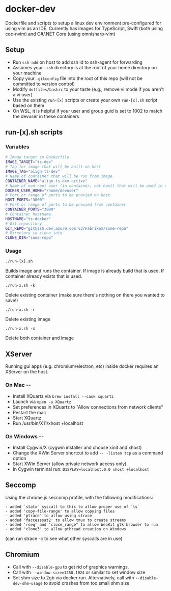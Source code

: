 # docker-dev
Dockerfile and scripts to setup a linux dev environment pre-configured for using vim as an IDE. Currently has images for TypeScript, Swift (both using coc-nvim) and C#/.NET Core (using omnisharp-vim)

## Setup

- Run `ssh-add` on host to add ssh id to ssh-agent for forwarding
- Assumes your `.ssh` directory is at the root of your home directory on your machine
- Copy your `.gitconfig` file into the root of this repo (will not be committed to version control)
- Modify `dotfiles/bashrc` to your taste (e.g., remove vi mode if you aren't a vi user)
- Use the existing `run-[x]` scripts or create your own `run-[x].sh` script based on them
- On WSL, it is helpful if your user and group guid is set to 1002 to match the devuser in these containers

## run-[x].sh scripts

### Variables

```bash
# Image target in Dockerfile
IMAGE_TARGET="ts-dev"
# Tag for image that will be built on host
IMAGE_TAG="align-ts-dev"
# Name of container that will be run from image
CONTAINER_NAME="align-ts-dev-active"
# Name of non-root user (in container, not host) that will be used in container
DOCKER_USER_HOME="/home/devuser"
# Port or range of ports to be proxied on host
HOST_PORTS="3000"
# Port or range of ports to be proxied from container
CONTAINER_PORTS="3000"
# Container hostname
HOSTNAME="ts-docker"
# Git repository
GIT_REPO="git@ssh.dev.azure.com:v3/Fabrikam/some-repo"
# Directory to clone into
CLONE_DIR="some-repo"
```

### Usage

`./run-[x].sh`

Builds image and runs the container. If image is already build that is used. If container already exists that is used.

`./run-x.sh -k`

Delete existing container (make sure there's nothing on there you wanted to save!)

`./run-x.sh -r`

Delete existing image

`./run-x.sh -x`

Delete both container and image

## XServer

Running gui apps (e.g. chromium/electron, etc) inside docker requires an XServer on the host.

### On Mac --

- Install XQuartz via `brew install --cask xquartz`
- Launch via `open -a XQuartz`
- Set preferences in XQuartz to "Allow connections from network clients"
- Restart the mac
- Start XQuartz
- Run /usr/bin/X11/xhost +localhost

### On Windows --

- Install Cygwin/X (cygwin installer and choose xinit and xhost)
- Change the XWin Server shortcut to add `-- -listen tcp` as a command option
- Start XWin Server (allow private network access only)
- In Cygwin terminal run: `DISPLAY=localhost:0.0 xhost +localhost` 

## Seccomp

Using the chrome.js seccomp profile, with the following modifications:

    - added `statx` syscall to this to allow proper use of `ls`
    - added 'copy-file-range' to allow copying files
    - added 'ptrace' to allow using strace
    - added 'faccesssat2' to allow tmux to create streams
    - added 'rseq' and 'close_range" to allow WebKit gtk browser to run
    - added 'clone3' to allow pthread creation on Windows

(can run strace -c to see what other syscalls are in use)

## Chromium

- Call with `--disable-gpu` to get rid of graphics warnings.
- Call with `--window-size=1280,1024` or similar to set window size
- Set shm size to 2gb via docker run. Alternatively, call with `--disable-dev-shm-usage` to avoid crashes from too small shm size
